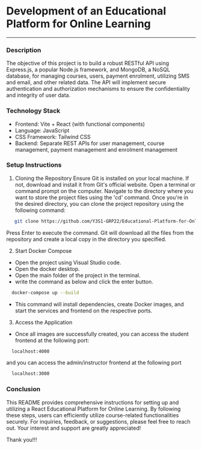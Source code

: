# Development of an Educational Platform for Online Learning
----------------------------------------------------------

### Description
The objective of this project is to build a robust RESTful API using Express.js, a popular Node.js framework, and MongoDB, a NoSQL database, for managing courses, users, payment enrolment, utilizing SMS and email, and other related data. The API will implement secure authentication and authorization mechanisms to ensure the confidentiality and integrity of user data.

### Technology Stack
- Frontend: Vite + React (with functional components)
- Language: JavaScript
- CSS Framework: Tailwind CSS
- Backend: Separate REST APIs for user management, course management, payment management and enrolment management

### Setup Instructions
1. Cloning the Repository 
Ensure Git is installed on your local machine. If not, download and install it from Git's official website.
Open a terminal or command prompt on the computer.
Navigate to the directory where you want to store the project files using the 'cd' command.
Once you're in the desired directory, you can clone the project repository using the following command:

```bash
   git clone https://github.com/Y3S1-GRP22/Educational-Platform-for-Online-Learning
```

Press Enter to execute the command. Git will download all the files from the repository and create a local copy in the directory you specified.

2. Start Docker Compose
- Open the project using Visual Studio code.
- Open the docker desktop.
- Open the main folder of the project in the terminal.
- write the command as below and click the enter button.

```bash
  docker-compose up --build
```

- This command will install dependencies, create Docker images, and start the services and frontend on the respective ports.

3. Access the Application
- Once all images are successfully created, you can access the student frontend at the following port:
```bash
  localhost:4000
```

and you can access the admin/instructor frontend at the following port
```bash
  localhost:3000
```

### Conclusion
This README provides comprehensive instructions for setting up and utilizing a React Educational Platform for Online Learning. By following these steps, users can efficiently utilize course-related functionalities securely.
For inquiries, feedback, or suggestions, please feel free to reach out. Your interest and support are greatly appreciated!

Thank you!!!